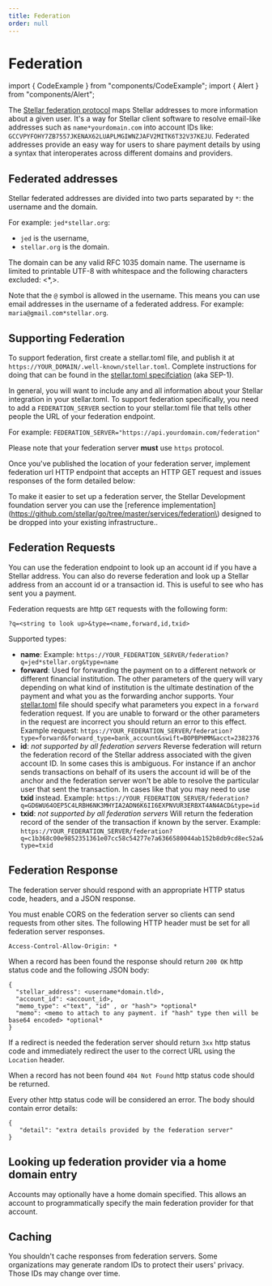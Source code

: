 ```yaml
---
title: Federation
order: null
---
```


# Federation

import { CodeExample } from "components/CodeExample"; import { Alert } from "components/Alert";

The [Stellar federation protocol](https://github.com/stellar/stellar-protocol/blob/master/ecosystem/sep-0002.md) maps Stellar addresses to more information about a given user. It's a way for Stellar client software to resolve email-like addresses such as `name*yourdomain.com` into account IDs like: `GCCVPYFOHY7ZB7557JKENAX62LUAPLMGIWNZJAFV2MITK6T32V37KEJU`. Federated addresses provide an easy way for users to share payment details by using a syntax that interoperates across different domains and providers.

## Federated addresses

Stellar federated addresses are divided into two parts separated by `*`: the username and the domain.

For example: `jed*stellar.org`:

* `jed` is the username,
* `stellar.org` is the domain.

The domain can be any valid RFC 1035 domain name. The username is limited to printable UTF-8 with whitespace and the following characters excluded: &lt;\*,&gt;.

Note that the `@` symbol is allowed in the username. This means you can use email addresses in the username of a federated address. For example: `maria@gmail.com*stellar.org`.

## Supporting Federation

To support federation, first create a stellar.toml file, and publish it at `https://YOUR_DOMAIN/.well-known/stellar.toml`. Complete instructions for doing that can be found in the [stellar.toml specifciation](https://github.com/stellar/stellar-protocol/blob/master/ecosystem/sep-0001.md) \(aka SEP-1\).

In general, you will want to include any and all information about your Stellar integration in your stellar.toml. To support federation specifically, you need to add a `FEDERATION_SERVER` section to your stellar.toml file that tells other people the URL of your federation endpoint.

For example: `FEDERATION_SERVER="https://api.yourdomain.com/federation"`

Please note that your federation server **must** use `https` protocol.

Once you've published the location of your federation server, implement federation url HTTP endpoint that accepts an HTTP GET request and issues responses of the form detailed below:

 To make it easier to set up a federation server, the Stellar Development foundation server you can use the \[reference implementation\]\(https://github.com/stellar/go/tree/master/services/federation\) designed to be dropped into your existing infrastructure..

## Federation Requests

You can use the federation endpoint to look up an account id if you have a Stellar address. You can also do reverse federation and look up a Stellar address from an account id or a transaction id. This is useful to see who has sent you a payment.

Federation requests are http `GET` requests with the following form:

`?q=<string to look up>&type=<name,forward,id,txid>`

Supported types:

* **name**: Example: `https://YOUR_FEDERATION_SERVER/federation?q=jed*stellar.org&type=name`
* **forward**: Used for forwarding the payment on to a different network or different financial institution. The other parameters of the query will vary depending on what kind of institution is the ultimate destination of the payment and what you as the forwarding anchor supports. Your [stellar.toml](https://github.com/stellar/stellar-protocol/blob/master/ecosystem/sep-0001.md) file should specify what parameters you expect in a `forward` federation request. If you are unable to forward or the other parameters in the request are incorrect you should return an error to this effect. Example request: `https://YOUR_FEDERATION_SERVER/federation?type=forward&forward_type=bank_account&swift=BOPBPHMM&acct=2382376`
* **id**: _not supported by all federation servers_ Reverse federation will return the federation record of the Stellar address associated with the given account ID. In some cases this is ambiguous. For instance if an anchor sends transactions on behalf of its users the account id will be of the anchor and the federation server won't be able to resolve the particular user that sent the transaction. In cases like that you may need to use **txid** instead. Example: `https://YOUR_FEDERATION_SERVER/federation?q=GD6WU64OEP5C4LRBH6NK3MHYIA2ADN6K6II6EXPNVUR3ERBXT4AN4ACD&type=id`
* **txid**: _not supported by all federation servers_ Will return the federation record of the sender of the transaction if known by the server. Example: `https://YOUR_FEDERATION_SERVER/federation?q=c1b368c00e9852351361e07cc58c54277e7a6366580044ab152b8db9cd8ec52a&type=txid`

## Federation Response

The federation server should respond with an appropriate HTTP status code, headers, and a JSON response.

You must enable CORS on the federation server so clients can send requests from other sites. The following HTTP header must be set for all federation server responses.

```text
Access-Control-Allow-Origin: *
```

When a record has been found the response should return `200 OK` http status code and the following JSON body:

```text
{
  "stellar_address": <username*domain.tld>,
  "account_id": <account_id>,
  "memo_type": <"text", "id" , or "hash"> *optional*
  "memo": <memo to attach to any payment. if "hash" type then will be base64 encoded> *optional*
}
```

If a redirect is needed the federation server should return `3xx` http status code and immediately redirect the user to the correct URL using the `Location` header.

When a record has not been found `404 Not Found` http status code should be returned.

Every other http status code will be considered an error. The body should contain error details:

```text
{
   "detail": "extra details provided by the federation server"
}
```

## Looking up federation provider via a home domain entry

Accounts may optionally have a home domain specified. This allows an account to programmatically specify the main federation provider for that account.

## Caching

You shouldn't cache responses from federation servers. Some organizations may generate random IDs to protect their users' privacy. Those IDs may change over time.

